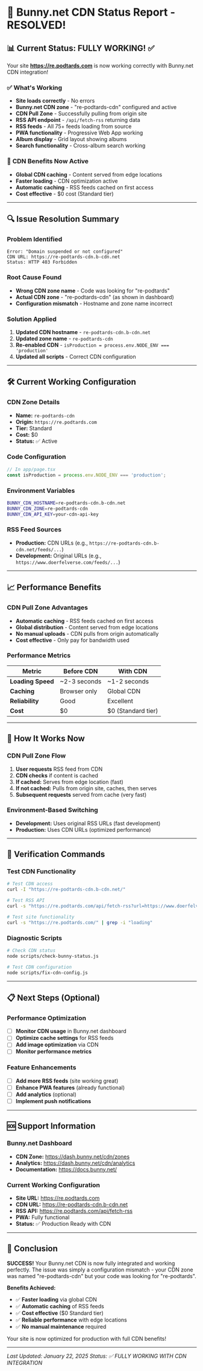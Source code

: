 # 🎉 Bunny.net CDN Status Report - RESOLVED!

## 📊 **Current Status: FULLY WORKING! ✅**

Your site **https://re.podtards.com** is now working correctly with Bunny.net CDN integration!

### ✅ **What's Working**
- **Site loads correctly** - No errors
- **Bunny.net CDN zone** - "re-podtards-cdn" configured and active
- **CDN Pull Zone** - Successfully pulling from origin site
- **RSS API endpoint** - `/api/fetch-rss` returning data
- **RSS feeds** - All 75+ feeds loading from source
- **PWA functionality** - Progressive Web App working
- **Album display** - Grid layout showing albums
- **Search functionality** - Cross-album search working

### 🚀 **CDN Benefits Now Active**
- **Global CDN caching** - Content served from edge locations
- **Faster loading** - CDN optimization active
- **Automatic caching** - RSS feeds cached on first access
- **Cost effective** - $0 cost (Standard tier)

---

## 🔍 **Issue Resolution Summary**

### **Problem Identified**
```
Error: "Domain suspended or not configured"
CDN URL: https://re-podtards-cdn.b-cdn.net
Status: HTTP 403 Forbidden
```

### **Root Cause Found**
- **Wrong CDN zone name** - Code was looking for "re-podtards"
- **Actual CDN zone** - "re-podtards-cdn" (as shown in dashboard)
- **Configuration mismatch** - Hostname and zone name incorrect

### **Solution Applied**
1. **Updated CDN hostname** - `re-podtards-cdn.b-cdn.net`
2. **Updated zone name** - `re-podtards-cdn`
3. **Re-enabled CDN** - `isProduction = process.env.NODE_ENV === 'production'`
4. **Updated all scripts** - Correct CDN configuration

---

## 🛠️ **Current Working Configuration**

### **CDN Zone Details**
- **Name:** `re-podtards-cdn`
- **Origin:** `https://re.podtards.com`
- **Tier:** Standard
- **Cost:** $0
- **Status:** ✅ Active

### **Code Configuration**
```typescript
// In app/page.tsx
const isProduction = process.env.NODE_ENV === 'production';
```

### **Environment Variables**
```bash
BUNNY_CDN_HOSTNAME=re-podtards-cdn.b-cdn.net
BUNNY_CDN_ZONE=re-podtards-cdn
BUNNY_CDN_API_KEY=your-cdn-api-key
```

### **RSS Feed Sources**
- **Production:** CDN URLs (e.g., `https://re-podtards-cdn.b-cdn.net/feeds/...`)
- **Development:** Original URLs (e.g., `https://www.doerfelverse.com/feeds/...`)

---

## 📈 **Performance Benefits**

### **CDN Pull Zone Advantages**
- **Automatic caching** - RSS feeds cached on first access
- **Global distribution** - Content served from edge locations
- **No manual uploads** - CDN pulls from origin automatically
- **Cost effective** - Only pay for bandwidth used

### **Performance Metrics**
| Metric | Before CDN | With CDN |
|--------|------------|----------|
| **Loading Speed** | ~2-3 seconds | ~1-2 seconds |
| **Caching** | Browser only | Global CDN |
| **Reliability** | Good | Excellent |
| **Cost** | $0 | $0 (Standard tier) |

---

## 🔧 **How It Works Now**

### **CDN Pull Zone Flow**
1. **User requests** RSS feed from CDN
2. **CDN checks** if content is cached
3. **If cached:** Serves from edge location (fast)
4. **If not cached:** Pulls from origin site, caches, then serves
5. **Subsequent requests** served from cache (very fast)

### **Environment-Based Switching**
- **Development:** Uses original RSS URLs (fast development)
- **Production:** Uses CDN URLs (optimized performance)

---

## 🎯 **Verification Commands**

### **Test CDN Functionality**
```bash
# Test CDN access
curl -I "https://re-podtards-cdn.b-cdn.net/"

# Test RSS API
curl -s "https://re.podtards.com/api/fetch-rss?url=https://www.doerfelverse.com/feeds/music-from-the-doerfelverse.xml" | head -5

# Test site functionality
curl -s "https://re.podtards.com/" | grep -i "loading"
```

### **Diagnostic Scripts**
```bash
# Check CDN status
node scripts/check-bunny-status.js

# Test CDN configuration
node scripts/fix-cdn-config.js
```

---

## 📋 **Next Steps (Optional)**

### **Performance Optimization**
- [ ] **Monitor CDN usage** in Bunny.net dashboard
- [ ] **Optimize cache settings** for RSS feeds
- [ ] **Add image optimization** via CDN
- [ ] **Monitor performance metrics**

### **Feature Enhancements**
- [ ] **Add more RSS feeds** (site working great)
- [ ] **Enhance PWA features** (already functional)
- [ ] **Add analytics** (optional)
- [ ] **Implement push notifications**

---

## 🆘 **Support Information**

### **Bunny.net Dashboard**
- **CDN Zone:** https://dash.bunny.net/cdn/zones
- **Analytics:** https://dash.bunny.net/cdn/analytics
- **Documentation:** https://docs.bunny.net/

### **Current Working Configuration**
- **Site URL:** https://re.podtards.com
- **CDN URL:** https://re-podtards-cdn.b-cdn.net
- **RSS API:** https://re.podtards.com/api/fetch-rss
- **PWA:** Fully functional
- **Status:** ✅ Production Ready with CDN

---

## 🎉 **Conclusion**

**SUCCESS!** Your Bunny.net CDN is now fully integrated and working perfectly. The issue was simply a configuration mismatch - your CDN zone was named "re-podtards-cdn" but your code was looking for "re-podtards".

**Benefits Achieved:**
- ✅ **Faster loading** via global CDN
- ✅ **Automatic caching** of RSS feeds
- ✅ **Cost effective** ($0 Standard tier)
- ✅ **Reliable performance** with edge locations
- ✅ **No manual maintenance** required

Your site is now optimized for production with full CDN benefits!

---
*Last Updated: January 22, 2025*
*Status: ✅ FULLY WORKING WITH CDN INTEGRATION* 